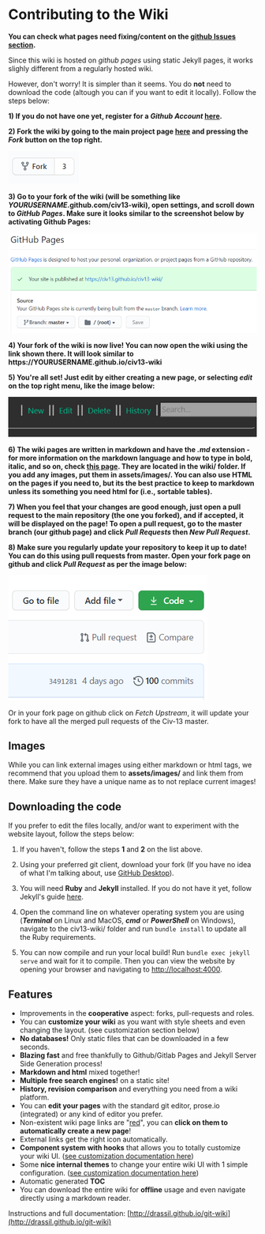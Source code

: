 # Contributing to the Wiki

**You can check what pages need fixing/content on the [github Issues section](https://github.com/Civ13/civ13-wiki/issues).**

Since this wiki is hosted on *github pages* using static Jekyll pages, it works slighly different from a regularly hosted wiki.

However, don't worry! It is simpler than it seems. You do **not** need to download the code (altough you can if you want to edit it locally). Follow the steps below:

**1) If you do not have one yet, register for a *Github Account* [here](https://github.com/join).**

**2) Fork the wiki by going to the main project page [here](https://github.com/Civ13/civ13-wiki) and pressing the *Fork* button on the top right.**

![image](assets/images/fork.PNG)

**3) Go to your fork of the wiki (will be something like *YOURUSERNAME*.github.com/civ13-wiki), open settings, and scroll down to *GitHub Pages*. Make sure it looks similar to the screenshot below by activating Github Pages:**

![image](assets/images/github_pages.PNG)

**4) Your fork of the wiki is now live! You can now open the wiki using the link shown there. It will look similar to https://**YOURUSERNAME**.github.io/civ13-wiki**

**5) You're all set! Just edit by either creating a new page, or selecting *edit* on the top right menu, like the image below:**

![image](assets/images/edit_menu.PNG)

**6) The wiki pages are written in markdown and have the *.md* extension - for more information on the markdown language and how to type in bold, italic, and so on, check [this page](https://docs.github.com/en/github/writing-on-github/getting-started-with-writing-and-formatting-on-github/basic-writing-and-formatting-syntax). They are located in the wiki/ folder. If you add any images, put them in assets/images/. You can also use HTML on the pages if you need to, but its the best practice to keep to markdown unless its something you need html for (i.e., sortable tables).**

**7) When you feel that your changes are good enough, just open a pull request to the main repository (the one you forked), and if accepted, it will be displayed on the page! To open a pull request, go to the master branch (our github page) and click *Pull Requests* then *New Pull Request*.**

**8) Make sure you regularly update your repository to keep it up to date! You can do this using pull requests from master. Open your fork page on github and click *Pull Request* as per the image below:**

![image](assets/images/pull_request.PNG)

Or in your fork page on github click on *Fetch Upstream*, it will update your fork to have all the merged pull requests of the Civ-13 master.

## Images

While you can link external images using either markdown or html tags, we recommend that you upload them to **assets/images/** and link them from there. Make sure they have a unique name as to not replace current images!

## Downloading the code

If you prefer to edit the files locally, and/or want to experiment with the website layout, follow the steps below:

1. If you haven't, follow the steps **1** and **2** on the list above.

2. Using your preferred git client, download your fork (If you have no idea of what I'm talking about, use [GitHub Desktop](https://desktop.github.com/)).

3. You will need **Ruby** and **Jekyll** installed. If you do not have it yet, follow Jekyll's guide [here](https://jekyllrb.com/docs/installation/#guides).

4. Open the command line on whatever operating system you are using (***Terminal*** on Linux and MacOS, ***cmd*** or ***PowerShell*** on Windows), navigate to the civ13-wiki/ folder and run `bundle install` to update all the Ruby requirements.

5. You can now compile and run your local build! Run `bundle exec jekyll serve` and wait for it to compile. Then you can view the website by opening your browser and navigating to [http://localhost:4000](http://localhost:4000).

## Features 

* Improvements in the **cooperative** aspect: forks, pull-requests and roles.
* You can **customize your wiki** as you want with style sheets and even changing the layout. (see customization section below) 
* **No databases!** Only static files that can be downloaded in a few seconds.
* **Blazing fast** and free thankfully to Github/Gitlab Pages and Jekyll Server Side Generation process!
* **Markdown and html** mixed together!
* **Multiple free search engines!** on a static site!
* **History, revision comparison** and everything you need from a wiki platform.
* You can **edit your pages** with the standard git editor, prose.io (integrated) or any kind of editor you prefer.
* Non-existent wiki page links are "[red](red.md)", you can **click on them to automatically create a new page**!
* External links get the right icon automatically.
* **Component system with hooks** that allows you to totally customize your wiki UI. ([see customization documentation here](http://www.drassil.org/git-wiki/customize)) 
* Some **nice internal themes** to change your entire wiki UI with 1 simple configuration. ([see customization documentation here](http://www.drassil.org/git-wiki/customize))
* Automatic generated **TOC**
* You can download the entire wiki for **offline** usage and even navigate directly using a markdown reader.

Instructions and full documentation: [http://drassil.github.io/git-wiki](http://drassil.github.io/git-wiki)
